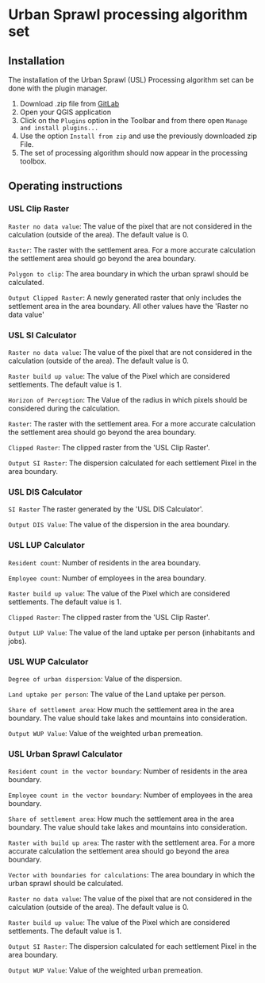# Urban Sprawl processing algorithm set

## Installation

The installation of the Urban Sprawl (USL) Processing algorithm set can be done with the plugin manager.

1. Download .zip file from [GitLab](https://gitlab.com/ba-qgis/urban-sprawl-toolset/-/archive/latest/urban-sprawl-toolset-latest.zip)
2. Open your QGIS application
3. Click on the `Plugins` option in the Toolbar and from there open `Manage and install plugins...`
4. Use the option `Install from zip` and use the previously downloaded zip File.
5. The set of processing algorithm should now appear in the processing toolbox.

## Operating instructions

### USL Clip Raster

`Raster no data value`: The value of the pixel that are not considered in the calculation (outside of the area). The default value is 0.

`Raster`: The raster with the settlement area. For a more accurate calculation the settlement area should go beyond the area boundary.

`Polygon to clip`: The area boundary in which the urban sprawl should be calculated.

`Output Clipped Raster`: A newly generated raster that only includes the settlement area in the area boundary. All other values have the 'Raster no data value'

### USL SI Calculator

`Raster no data value`: The value of the pixel that are not considered in the calculation (outside of the area). The default value is 0.

`Raster build up value`: The value of the Pixel which are considered settlements. The default  value is 1.

`Horizon of Perception`: The Value of the radius in which pixels should be considered during the calculation.

`Raster`: The raster with the settlement area. For a more accurate calculation the settlement area should go beyond the area boundary.

`Clipped Raster`: The clipped raster from the 'USL Clip Raster'.

`Output SI Raster`: The dispersion calculated for each settlement Pixel in the area boundary.

### USL DIS Calculator

`SI Raster` The raster generated by the 'USL DIS Calculator'.

`Output DIS Value`: The value of the dispersion in the area boundary.

### USL LUP Calculator

`Resident count`: Number of residents in the area boundary.

`Employee count`: Number of employees in the area boundary.

`Raster build up value`: The value of the Pixel which are considered settlements. The default  value is 1.

`Clipped Raster`: The clipped raster from the 'USL Clip Raster'.

`Output LUP Value`: The value of the land uptake per person (inhabitants and jobs).

### USL WUP Calculator

`Degree of urban dispersion`: Value of the dispersion.

`Land uptake per person`: The value of the Land uptake per person.

`Share of settlement area`: How much the settlement area in the area boundary. The value should take lakes and mountains into consideration.

`Output WUP Value`: Value of the weighted urban premeation.

### USL Urban Sprawl Calculator

`Resident count in the vector boundary`: Number of residents in the area boundary.

`Employee count in the vector boundary`: Number of employees in the area boundary.

`Share of settlement area`: How much the settlement area in the area boundary. The value should take lakes and mountains into consideration.

`Raster with build up area`: The raster with the settlement area. For a more accurate calculation the settlement area should go beyond the area boundary.

`Vector with boundaries for calculations`: The area boundary in which the urban sprawl should be calculated.

`Raster no data value`: The value of the pixel that are not considered in the calculation (outside of the area). The default value is 0.

`Raster build up value`: The value of the Pixel which are considered settlements. The default  value is 1.

`Output SI Raster`: The dispersion calculated for each settlement Pixel in the area boundary.

`Output WUP Value`: Value of the weighted urban premeation.
